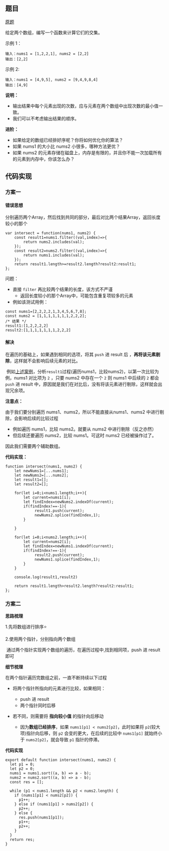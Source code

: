 ## 题目

[原题](https://leetcode-cn.com/leetbook/read/top-interview-questions-easy/x2y0c2/)

给定两个数组，编写一个函数来计算它们的交集。



示例 1：

```
输入：nums1 = [1,2,2,1], nums2 = [2,2]
输出：[2,2]
```

示例 2:

```
输入：nums1 = [4,9,5], nums2 = [9,4,9,8,4]
输出：[4,9]
```

**说明：**

* 输出结果中每个元素出现的次数，应与元素在两个数组中出现次数的最小值一致。
* 我们可以不考虑输出结果的顺序。

**进阶：**

* 如果给定的数组已经排好序呢？你将如何优化你的算法？
* 如果 nums1 的大小比 nums2 小很多，哪种方法更优？
* 如果 nums2 的元素存储在磁盘上，内存是有限的，并且你不能一次加载所有的元素到内存中，你该怎么办？

## 代码实现

### 方案一

#### 错误思想

分别遍历两个Array，然后找到共同的部分，最后对比两个结果Array，返回长度较小的那个

```
var intersect = function(nums1, nums2) {
    const result1=nums1.filter((val,index)=>{
        return nums2.includes(val);
    });
    const result2=nums2.filter((val,index)=>{
        return nums1.includes(val);
    });
    return result1.length>=result2.length?result2:result1;
};
```

问题：

* 直接 `filter` 再比较两个结果的长度，该方式不严谨
  * 返回长度较小的那个Array中，可能包含重复项较多的元素
* 例如该测试用例：

```
const nums1=[2,2,2,2,1,3,4,5,6,7,8];
const nums2 = [1,1,1,1,1,1,1,2,2,2];
/* 结果 */
result1:[1,2,2,2,2]
result2:[1,1,1,1,1,1,1,2,2,2]
```

#### 解决

在遍历的基础上，如果遇到相同的选项，将其 `push` 进 result 后 ，**再将该元素剔除**，这样就不会影响后续元素的对比。

​	例如[上述案例](####错误思想1)，分析`result1`过程(遍历nums1，比较nums2)，以第一次比较为例，nums1 对比项为 `2` ，只要 nums2 中存在一个 `2` 则 nums1 中后续的 `2` 都会 `push` 进 result 中，原因就是我们在对比后，没有将该元素进行剔除，这样就会出现冗余项。

**注意点：**

由于我们要分别遍历 nums1、nums2，所以不能直接从nums1、nums2 中进行剔除，会影响后续的比较过程

* 例如遍历 nums1，比较 nums2。就要从 nums2 中进行剔除（反之亦然）
* 但后续还要遍历 nums2，比较 nums1。可这时 nums2 已经被操作过了。

因此我们需要两个辅助数组。

**代码实现：**

```
function intersect(nums1, nums2) {
	let newNums1=[...nums1];
	let newNums2=[...nums2];
	let result1=[];
	let result2=[];
	
	for(let i=0;i<nums1.length;i++){
		let current=nums1[i];
		let findIndex=newNums2.indexOf(current);
		if(findIndex!==-1){
			 result1.push(current);
			 newNums2.splice(findIndex,1);
		}
		
	}
	
	for(let i=0;i<nums2.length;i++){
		let current=nums2[i];
		let findIndex=newNums1.indexOf(current);
		if(findIndex!==-1){
			 result2.push(current);
			 newNums1.splice(findIndex,1);
		}
	}
	
	console.log(result1,result2)
	
	return result1.length>result2.length?result2:result1;
};
```

### 方案二

**思路梳理**

1.先将数组进行排序⭐

2.使用两个指针，分别指向两个数组

​	通过两个指针实现两个数组的遍历，在遍历过程中,找到相同项，push 进 result 即可

**细节梳理**

在两个指针遍历完数组之前，一直不断持续以下过程

* 将两个指针所指向的元素进行比较，如果相同：
  * push 进 result 
  * 两个指针同时后移

* 若不同，则需要将 **指向较小值** 的指针向后移动
  * 因为**数组已经排序**，如果 `nums1[p1] < nums2[p2]`，此时如果将 `p2`(较大项)指针向后移，则 `p2` 会变的更大，在后续的比较中 `nums1[p1]` 就始终小于 `nums2[p2]`，就会导致 `p1`  指针的停滞。

**代码实现**

```
export default function intersect(nums1, nums2) {
  let p1 = 0;
  let p2 = 0;
  nums1 = nums1.sort((a, b) => a - b);
  nums2 = nums2.sort((a, b) => a - b);
  const res = [];

  while (p1 < nums1.length && p2 < nums2.length) {
    if (nums1[p1] < nums2[p2]) {
      p1++;
    } else if (nums1[p1] > nums2[p2]) {
      p2++;
    } else {
      res.push(nums1[p1]);
      p1++;
      p2++;
    }
  }
  return res;
}
```

